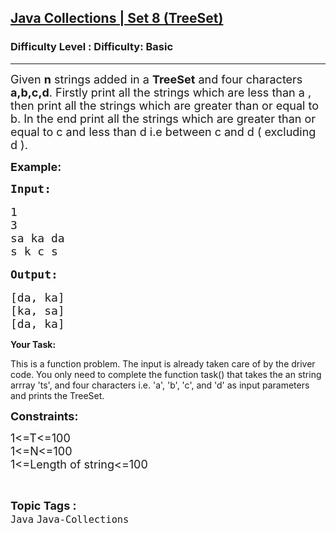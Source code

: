 <h2><a href="https://www.geeksforgeeks.org/problems/java-collections-set-8-treeset/1?page=2&difficulty=Basic&status=unsolved,attempted&sortBy=accuracy">Java Collections | Set 8 (TreeSet)</a></h2><h3>Difficulty Level : Difficulty: Basic</h3><hr><div class="problems_problem_content__Xm_eO"><p><span style="font-size: 18px;">Given <strong>n</strong> strings added in a <strong>TreeSet</strong> and four characters <strong>a,b,c,d</strong>. Firstly print all the strings which are less than a , then print all the strings which are greater than or equal to b. In the end print all the strings which are greater than or equal to c and less than d i.e between c and d ( excluding d ).&nbsp;</span></p>
<p><span style="font-size: 18px;"><strong>Example:</strong></span></p>
<pre><span style="font-size: 18px;"><strong>Input:</strong></span><br><br><span style="font-size: 18px;">1<br>3<br>sa ka da<br>s k c s</span><br><br><span style="font-size: 18px;"><strong>Output:</strong></span><br><br><span style="font-size: 18px;">[da, ka]<br>[ka, sa]<br>[da, ka]</span></pre>
<p><strong>Your Task:</strong></p>
<p>This is a function problem. The input is already taken care of by the driver code. You only need to complete the function task() that takes the an string arrray 'ts', and four characters i.e. 'a', 'b', 'c', and 'd' as input parameters and prints the TreeSet.</p>
<p><span style="font-size: 18px;"><strong>Constraints:</strong></span></p>
<p><span style="font-size: 18px;">1&lt;=T&lt;=100<br>1&lt;=N&lt;=100<br>1&lt;=Length of string&lt;=100</span></p></div><br><p><span style=font-size:18px><strong>Topic Tags : </strong><br><code>Java</code>&nbsp;<code>Java-Collections</code>&nbsp;